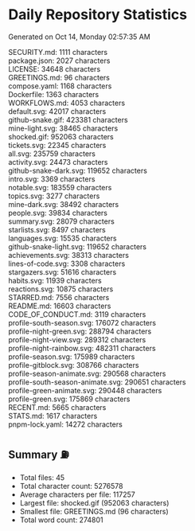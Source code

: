 # Daily Repository Statistics 
Generated on Oct 14, Monday 02:57:35 AM  

SECURITY.md: 1111 characters  
package.json: 2027 characters  
LICENSE: 34648 characters  
GREETINGS.md: 96 characters  
compose.yaml: 1168 characters  
Dockerfile: 1363 characters  
WORKFLOWS.md: 4053 characters  
default.svg: 42017 characters  
github-snake.gif: 423381 characters  
mine-light.svg: 38465 characters  
shocked.gif: 952063 characters  
tickets.svg: 22345 characters  
all.svg: 235759 characters  
activity.svg: 24473 characters  
github-snake-dark.svg: 119652 characters  
intro.svg: 3369 characters  
notable.svg: 183559 characters  
topics.svg: 3277 characters  
mine-dark.svg: 38492 characters  
people.svg: 39834 characters  
summary.svg: 28079 characters  
starlists.svg: 8497 characters  
languages.svg: 15535 characters  
github-snake-light.svg: 119652 characters  
achievements.svg: 38313 characters  
lines-of-code.svg: 3308 characters  
stargazers.svg: 51616 characters  
habits.svg: 11939 characters  
reactions.svg: 10875 characters  
STARRED.md: 7556 characters  
README.md: 16603 characters  
CODE_OF_CONDUCT.md: 3119 characters  
profile-south-season.svg: 176072 characters  
profile-night-green.svg: 288794 characters  
profile-night-view.svg: 289312 characters  
profile-night-rainbow.svg: 482311 characters  
profile-season.svg: 175989 characters  
profile-gitblock.svg: 308766 characters  
profile-season-animate.svg: 290568 characters  
profile-south-season-animate.svg: 290651 characters  
profile-green-animate.svg: 290448 characters  
profile-green.svg: 175869 characters  
RECENT.md: 5665 characters  
STATS.md: 1617 characters  
pnpm-lock.yaml: 14272 characters  

## Summary ⛽  
- Total files: 45  
- Total character count: 5276578  
- Average characters per file: 117257  
- Largest file: shocked.gif (952063 characters)  
- Smallest file: GREETINGS.md (96 characters)  
- Total word count: 274801  

